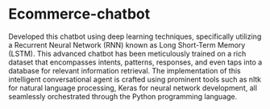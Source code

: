 # Ecommerce-chatbot

Developed this chatbot using deep learning techniques, specifically utilizing a Recurrent Neural Network (RNN) known as Long Short-Term Memory (LSTM). 
This advanced chatbot has been meticulously trained on a rich dataset that encompasses intents, patterns, responses, and even taps into a database for relevant information retrieval. 
The implementation of this intelligent conversational agent is crafted using prominent tools such as nltk for natural language processing, Keras for neural network development, all seamlessly orchestrated through the Python programming language.

